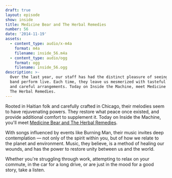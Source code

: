 ```yaml
---
draft: true
layout: episode
show: inside
title: Medicine Bear and The Herbal Remedies
number: 56
date: '2014-11-19'
assets:
  - content_type: audio/x-m4a
    format: m4a
    filename: inside_56.m4a
  - content_type: audio/ogg
    format: ogg
    filename: inside_56.ogg
description: >-
  Over the last year, our staff has had the distinct pleasure of seeing this
  band perform live. Each time, they leave us mesmerized with tasteful harmonies
  and careful arrangements. Today on Inside the Machine, meet Medicine Bear and
  The Herbal Remedies.
---
```

Rooted in Haitian folk and carefully crafted in Chicago, their melodies seem to have rejuvenating powers. They restore what peace once existed, and provide additional comfort to supplement it. Today on Inside the Machine, you'll meet [Medicine Bear and The Herbal Remedies](https://www.facebook.com/medicinebearandtheherbalremedies).

With songs influenced by events like Burning Man, their music invites deep contemplation &mdash; not only of the spirit within you, but of how we relate to the planet and environment. Music, they believe, is a method of healing our wounds, and has the power to restore unity between us and the world.

Whether you're struggling through work, attempting to relax on your commute, in the car for a long drive, or are just in the mood for a good story, take a listen.